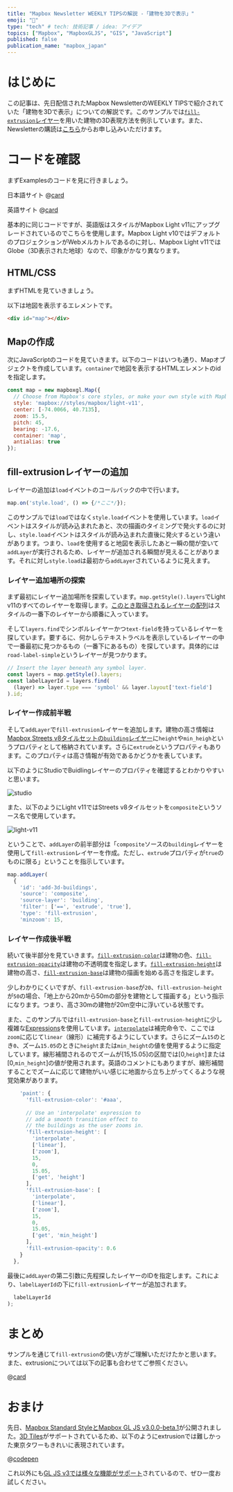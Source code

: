 ```yaml
---
title: "Mapbox Newsletter WEEKLY TIPSの解説 -「建物を3Dで表示」"
emoji: "🏢"
type: "tech" # tech: 技術記事 / idea: アイデア
topics: ["Mapbox", "MapboxGLJS", "GIS", "JavaScript"]
published: false
publication_name: "mapbox_japan"
---
```


# はじめに

この記事は、先日配信されたMapbox NewsletterのWEEKLY TIPSで紹介されていた「建物を3Dで表示」についての解説です。このサンプルでは[`fill-extrusion`レイヤー](https://docs.mapbox.com/mapbox-gl-js/style-spec/layers/#fill-extrusion)を用いた建物の3D表現方法を例示しています。また、Newsletterの購読は[こちら](https://www.mapbox.jp/blog?#:~:text=%E3%83%8B%E3%83%A5%E3%83%BC%E3%82%B9%E3%83%AC%E3%82%BF%E3%83%BC%E3%82%92%E8%B3%BC%E8%AA%AD)からお申し込みいただけます。


# コードを確認

まずExamplesのコードを見に行きましょう。

日本語サイト
@[card](https://docs.mapbox.com/jp/mapbox-gl-js/example/3d-buildings/)

英語サイト
@[card](https://docs.mapbox.com/mapbox-gl-js/example/3d-buildings/)

基本的に同じコードですが、英語版はスタイルがMapbox Light v11にアップグレードされているのでこちらを使用します。Mapbox Light v10ではデフォルトのプロジェクションがWebメルカトルであるのに対し、Mapbox Light v11ではGlobe（3D表示された地球）なので、印象がかなり異なります。

## HTML/CSS

まずHTMLを見ていきましょう。

以下は地図を表示するエレメントです。

```HTML
<div id="map"></div>
```

## Mapの作成

次にJavaScriptのコードを見ていきます。以下のコードはいつも通り、Mapオブジェクトを作成しています。`container`で地図を表示するHTMLエレメントのidを指定します。

```JavaScript
const map = new mapboxgl.Map({
  // Choose from Mapbox's core styles, or make your own style with Mapbox Studio
  style: 'mapbox://styles/mapbox/light-v11',
  center: [-74.0066, 40.7135],
  zoom: 15.5,
  pitch: 45,
  bearing: -17.6,
  container: 'map',
  antialias: true
});
```

## fill-extrusionレイヤーの追加

レイヤーの追加は`load`イベントのコールバックの中で行います。

```JavaScript
map.on('style.load', () => {/*ここ*/});
```

このサンプルでは`load`ではなく`style.load`イベントを使用しています。`load`イベントはスタイルが読み込まれたあと、次の描画のタイミングで発火するのに対し、`style.load`イベントはスタイルが読み込まれた直後に発火するという違いがあります。つまり、`load`を使用すると地図を表示したあと一瞬の間が空いて`addLayer`が実行されるため、レイヤーが追加される瞬間が見えることがあります。それに対し`style.load`は最初から`addLayer`されているように見えます。

### レイヤー追加場所の探索

まず最初にレイヤー追加場所を探索しています。`map.getStyle().layers`でLight v11のすべてのレイヤーを取得します。[このとき取得されるレイヤーの配列](https://github.com/mapbox/mapbox-gl-js/blob/v2.15.0/src/style/style.js#L1251)はスタイルの一番下のレイヤーから順番に入っています。

そして`layers.find`でシンボルレイヤーかつ`text-field`を持っているレイヤーを探しています。要するに、何かしらテキストラベルを表示しているレイヤーの中で一番最初に見つかるもの（一番下にあるもの）を探しています。具体的には`road-label-simple`というレイヤーが見つかります。

```JavaScript
// Insert the layer beneath any symbol layer.
const layers = map.getStyle().layers;
const labelLayerId = layers.find(
  (layer) => layer.type === 'symbol' && layer.layout['text-field']
).id;
```

### レイヤー作成前半戦

そして`addLayer`で`fill-extrusion`レイヤーを追加します。建物の高さ情報は[Mapbox Streets v8タイルセットの`building`レイヤー](https://docs.mapbox.com/data/tilesets/reference/mapbox-streets-v8/#building)に`height`や`min_heigh`というプロパティとして格納されています。さらに`extrude`というプロパティもあります。このプロパティは高さ情報が有効であるかどうかを表しています。

以下のようにStudioでBuidlingレイヤーのプロパティを確認するとわかりやすいと思います。

![studio](/images/articles/bed09320ed08fd/studio.png)

また、以下のようにLight v11ではStreets v8タイルセットを`composite`というソース名で使用しています。

![light-v11](/images/articles/bed09320ed08fd/light-v11.png)

ということで、`addLayer`の前半部分は「`composite`ソースの`building`レイヤーを使用して`fill-extrusion`レイヤーを作成。ただし、`extrude`プロパティが`true`のものに限る」ということを指示しています。

```JavaScript
map.addLayer(
  {
    'id': 'add-3d-buildings',
    'source': 'composite',
    'source-layer': 'building',
    'filter': ['==', 'extrude', 'true'],
    'type': 'fill-extrusion',
    'minzoom': 15,
```

### レイヤー作成後半戦

続いて後半部分を見ていきます。[`fill-extrusion-color`](https://docs.mapbox.com/mapbox-gl-js/style-spec/layers/#paint-fill-extrusion-fill-extrusion-color)は建物の色、[`fill-extrusion-opacity`](https://docs.mapbox.com/mapbox-gl-js/style-spec/layers/#paint-fill-extrusion-fill-extrusion-opacity)は建物の不透明度を指定します。[`fill-extrusion-height`](https://docs.mapbox.com/mapbox-gl-js/style-spec/layers/#paint-fill-extrusion-fill-extrusion-height)は建物の高さ、[`fill-extrusion-base`](https://docs.mapbox.com/mapbox-gl-js/style-spec/layers/#paint-fill-extrusion-fill-extrusion-base)は建物の描画を始める高さを指定します。

少しわかりにくいですが、`fill-extrusion-base`が`20`、`fill-extrusion-height`が`50`の場合、「地上から20mから50mの部分を建物として描画する」という指示になります。つまり、高さ30mの建物が20m空中に浮いている状態です。

また、このサンプルでは`fill-extrusion-base`と`fill-extrusion-height`に少し複雑な[Expressions](https://docs.mapbox.com/mapbox-gl-js/style-spec/expressions/)を使用しています。[`interpolate`](https://docs.mapbox.com/mapbox-gl-js/style-spec/expressions/#interpolate)は補完命令で、ここでは`zoom`に応じて`linear`（線形）に補完するようにしています。さらにズーム`15`のとき`0`、ズーム`15.05`のときに`height`または`min_height`の値を使用するように指定しています。線形補間されるのでズームが[15,15.05]の区間では[0,`height`]または[0,`min_height`]の値が使用されます。英語のコメントにもありますが、線形補間することでズームに応じて建物がいい感じに地面から立ち上がってくるような視覚効果があります。

```JavaScript
    'paint': {
      'fill-extrusion-color': '#aaa',
  
      // Use an 'interpolate' expression to
      // add a smooth transition effect to
      // the buildings as the user zooms in.
      'fill-extrusion-height': [
        'interpolate',
        ['linear'],
        ['zoom'],
        15,
        0,
        15.05,
        ['get', 'height']
      ],
      'fill-extrusion-base': [
        'interpolate',
        ['linear'],
        ['zoom'],
        15,
        0,
        15.05,
        ['get', 'min_height']
      ],
      'fill-extrusion-opacity': 0.6
    }
  },
```

最後に`addLayer`の第二引数に先程探したレイヤーのIDを指定します。これにより、`labelLayerId`の下に`fill-extrusion`レイヤーが追加されます。

```JavaScript
  labelLayerId
);
```

# まとめ

サンプルを通じて`fill-extrusion`の使い方がご理解いただけたかと思います。また、extrusionについては以下の記事も合わせてご参照ください。

@[card](https://zenn.dev/ottylab/articles/dae29a081139a0/)


# おまけ

先日、[Mapbox Standard StyleとMapbox GL JS v3.0.0-beta.1](https://www.mapbox.com/blog/standard-core-style)が公開されました。[3D Tiles](https://cesium.com/why-cesium/3d-tiles/)がサポートされているため、以下のようにextrusionでは難しかった東京タワーもきれいに表現されています。

@[codepen](https://codepen.io/OttyLab/pen/OJrLxZE)

これ以外にも[GL JS v3では様々な機能がサポート](https://github.com/mapbox/mapbox-gl-js/blob/main/MIGRATION_GUIDE_v3.md)されているので、ぜひ一度お試しください。